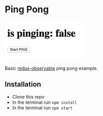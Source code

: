 # Ping Pong

![screenshot](./screenshot.png)

Basic [redux-observable](https://redux-observable.js.org/) ping pong example.

## Installation
- Clone this repo
- In the terminal run ``npm install``
- In the terminal run ``npm start``

